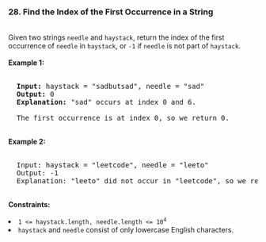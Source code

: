 <h3>28. Find the Index of the First Occurrence in a String</h3>
<br>
Given two strings <code>needle</code> and <code>haystack</code>, return the index of the first occurrence of <code>needle</code> in <code>haystack</code>, or <code>-1</code> if <code>needle</code> is not part of <code>haystack</code>.<br>
<br>
<b>Example 1:</b><br>
<br>
<pre>
  <strong>Input:</strong> haystack = "sadbutsad", needle = "sad"
  <strong>Output:</strong> 0
  <strong>Explanation:</strong> "sad" occurs at index 0 and 6.<br>
  The first occurrence is at index 0, so we return 0.
</pre>
<br>
<b>Example 2:</b><br>
<br>
<pre>
  Input: haystack = "leetcode", needle = "leeto"
  Output: -1
  Explanation: "leeto" did not occur in "leetcode", so we return -1.
</pre>
<br>
<b>Constraints:</b><br>
<br>
<li><code>1 <= haystack.length, needle.length <= 10<sup>4</sup></code></li>
<li><code>haystack</code> and <code>needle</code> consist of only lowercase English characters.</li>
